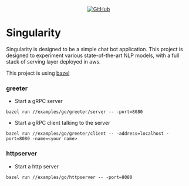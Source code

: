 <p align="center">
    <a href="https://github.com/singularitatem/singularity/blob/master/LICENSE">
	    <img alt="GitHub" src="https://img.shields.io/github/license/singularitatem/singularity.svg?color=blue">
	</a>
</p>

# Singularity
Singularity is designed to be a simple chat bot application.
This project is designed to experiment various state-of-the-art NLP models, with a full stack of serving layer deployed in aws.


This project is using [bazel](https://bazel.build)


### greeter

* Start a gRPC server

`bazel run //examples/go/greeter/server -- -port=8080`

* Start a gRPC client talking to the server

`bazel run //examples/go/greeter/client -- -address=localhost -port=8080 -name=<your name>`

### httpserver

* Start a http server

`bazel run //examples/go/httpserver -- -port=8080`

